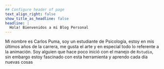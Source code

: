 ```yaml
---
## Configure header of page
text_align_right: false
show_title_as_headline: false
headline: |
  Hola! Bienvenidos a mi Blog Personal
---
```


<!-- this is a subheadline -->
Mi nombre es Carlos Puma, soy un estudiante de Psicología, estoy en mis
últimos años de la carrera, me gusta el arte y en especial todo lo referente a la animación. Soy alguien que hace poco inició con el manejo de `Rstudio`, sin embargo estoy fascinado con esta herramienta y aprendo cada día nuevas cosas
